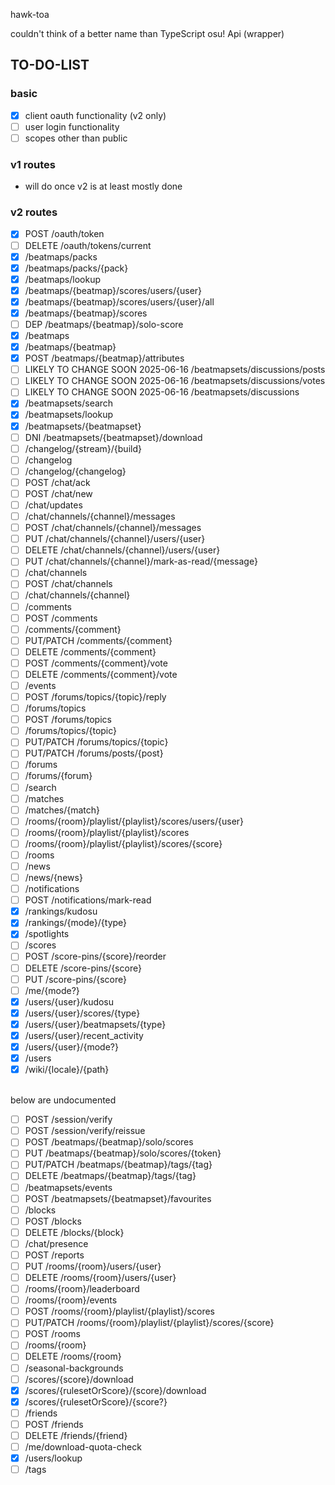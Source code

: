 hawk-toa

couldn't think of a better name than TypeScript osu! Api (wrapper)


## TO-DO-LIST

### basic
- [x] client oauth functionality (v2 only)
- [ ] user login functionality
- [ ] scopes other than public

### v1 routes

- will do once v2 is at least mostly done

### v2 routes

- [x] POST /oauth/token
- [ ] DELETE /oauth/tokens/current
- [x] /beatmaps/packs
- [x] /beatmaps/packs/{pack}
- [x] /beatmaps/lookup
- [x] /beatmaps/{beatmap}/scores/users/{user}
- [x] /beatmaps/{beatmap}/scores/users/{user}/all
- [x] /beatmaps/{beatmap}/scores
- [ ] DEP /beatmaps/{beatmap}/solo-score
- [x] /beatmaps
- [x] /beatmaps/{beatmap}
- [x] POST /beatmaps/{beatmap}/attributes
- [ ] LIKELY TO CHANGE SOON 2025-06-16 /beatmapsets/discussions/posts 
- [ ] LIKELY TO CHANGE SOON 2025-06-16 /beatmapsets/discussions/votes
- [ ] LIKELY TO CHANGE SOON 2025-06-16 /beatmapsets/discussions
- [x] /beatmapsets/search
- [x] /beatmapsets/lookup
- [x] /beatmapsets/{beatmapset}
- [ ] DNI /beatmapsets/{beatmapset}/download
- [ ] /changelog/{stream}/{build}
- [ ] /changelog
- [ ] /changelog/{changelog}
- [ ] POST /chat/ack
- [ ] POST /chat/new
- [ ] /chat/updates
- [ ] /chat/channels/{channel}/messages
- [ ] POST /chat/channels/{channel}/messages
- [ ] PUT /chat/channels/{channel}/users/{user}
- [ ] DELETE /chat/channels/{channel}/users/{user}
- [ ] PUT /chat/channels/{channel}/mark-as-read/{message}
- [ ] /chat/channels
- [ ] POST /chat/channels
- [ ] /chat/channels/{channel}
- [ ] /comments
- [ ] POST /comments
- [ ] /comments/{comment}
- [ ] PUT/PATCH /comments/{comment}
- [ ] DELETE /comments/{comment}
- [ ] POST /comments/{comment}/vote
- [ ] DELETE /comments/{comment}/vote
- [ ] /events
- [ ] POST /forums/topics/{topic}/reply
- [ ] /forums/topics
- [ ] POST /forums/topics
- [ ] /forums/topics/{topic}
- [ ] PUT/PATCH /forums/topics/{topic}
- [ ] PUT/PATCH /forums/posts/{post}
- [ ] /forums
- [ ] /forums/{forum}
- [ ] /search
- [ ] /matches
- [ ] /matches/{match}
- [ ] /rooms/{room}/playlist/{playlist}/scores/users/{user}
- [ ] /rooms/{room}/playlist/{playlist}/scores
- [ ] /rooms/{room}/playlist/{playlist}/scores/{score}
- [ ] /rooms
- [ ] /news
- [ ] /news/{news}
- [ ] /notifications
- [ ] POST /notifications/mark-read
- [x] /rankings/kudosu
- [x] /rankings/{mode}/{type}
- [x] /spotlights
- [ ] /scores
- [ ] POST /score-pins/{score}/reorder
- [ ] DELETE /score-pins/{score}
- [ ] PUT /score-pins/{score}
- [ ] /me/{mode?}
- [x] /users/{user}/kudosu
- [x] /users/{user}/scores/{type}
- [x] /users/{user}/beatmapsets/{type}
- [x] /users/{user}/recent_activity
- [x] /users/{user}/{mode?}
- [x] /users
- [x] /wiki/{locale}/{path}

<br> below are undocumented 

- [ ] POST /session/verify
- [ ] POST /session/verify/reissue
- [ ] POST /beatmaps/{beatmap}/solo/scores
- [ ] PUT /beatmaps/{beatmap}/solo/scores/{token}
- [ ] PUT/PATCH /beatmaps/{beatmap}/tags/{tag}
- [ ] DELETE /beatmaps/{beatmap}/tags/{tag}
- [ ] /beatmapsets/events
- [ ] POST /beatmapsets/{beatmapset}/favourites
- [ ] /blocks
- [ ] POST /blocks
- [ ] DELETE /blocks/{block}
- [ ] /chat/presence
- [ ] POST /reports
- [ ] PUT /rooms/{room}/users/{user}
- [ ] DELETE /rooms/{room}/users/{user}
- [ ] /rooms/{room}/leaderboard
- [ ] /rooms/{room}/events
- [ ] POST /rooms/{room}/playlist/{playlist}/scores
- [ ] PUT/PATCH /rooms/{room}/playlist/{playlist}/scores/{score}
- [ ] POST /rooms
- [ ] /rooms/{room}
- [ ] DELETE /rooms/{room}
- [ ] /seasonal-backgrounds
- [ ] /scores/{score}/download
- [x] /scores/{rulesetOrScore}/{score}/download
- [x] /scores/{rulesetOrScore}/{score?}
- [ ] /friends
- [ ] POST /friends
- [ ] DELETE /friends/{friend}
- [ ] /me/download-quota-check
- [x] /users/lookup
- [ ] /tags
